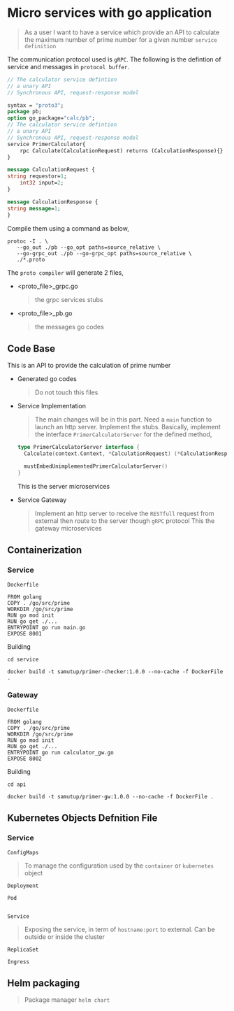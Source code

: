 # Micro services with go application
> As a user I want to have a service which provide an API to calculate the maximum number of prime number for a given number
`service definition`

The communication protocol used is `gRPC`.
The following is the defintion of service and messages in  `protocol buffer`.

```proto
// The calculator service defintion
// a unary API
// Synchronous API, request-response model

syntax = "proto3";
package pb;
option go_package="calc/pb";
// The calculator service defintion
// a unary API
// Synchronous API, request-response model
service PrimerCalculator{
    rpc Calculate(CalculationRequest) returns (CalculationResponse){}
}

message CalculationRequest {
string requestor=1;
    int32 input=2;
}

message CalculationResponse {
string message=1;
}
```
Compile them using a command as below,

```shell
protoc -I . \
   --go_out ./pb --go_opt paths=source_relative \
   --go-grpc_out ./pb --go-grpc_opt paths=source_relative \
   ./*.proto
```
The `proto compiler` will generate 2 files,
* <proto_file>_grpc.go
  > the grpc services stubs
* <proto_file>_pb.go
  > the messages go codes


## Code Base
This is an API to provide the calculation of prime number
* Generated go codes
  > Do not touch this files
* Service Implementation
  > The main changes will be in this part. Need a `main` function to launch an http server. 
  > Implement the stubs. Basically, implement the interface `PrimerCalculatorServer` for the defined method,
  ```go
  type PrimerCalculatorServer interface {
	Calculate(context.Context, *CalculationRequest) (*CalculationResponse, error)

	mustEmbedUnimplementedPrimerCalculatorServer()
  }
  ```
  This is the server microservices


* Service Gateway
  > Implement an http server to receive the `RESTfull` request from external then route to the server though `gRPC` protocol
  This the gateway microservices

## Containerization
### Service
`Dockerfile`
```docker
FROM golang
COPY . /go/src/prime
WORKDIR /go/src/prime
RUN go mod init
RUN go get ./...
ENTRYPOINT go run main.go
EXPOSE 8001
```
Building

```shell
cd service

docker build -t samutup/primer-checker:1.0.0 --no-cache -f DockerFile .
```

### Gateway
`Dockerfile`
```docker
FROM golang
COPY . /go/src/prime
WORKDIR /go/src/prime
RUN go mod init
RUN go get ./...
ENTRYPOINT go run calculator_gw.go
EXPOSE 8002
```
Building

```shell
cd api

docker build -t samutup/primer-gw:1.0.0 --no-cache -f DockerFile .
```

## Kubernetes Objects Defnition File

### Service
`ConfigMaps`
> To manage the configuration used by the `container` or `kubernetes` object

`Deployment`

`Pod`
```yaml

```

`Service`
> Exposing the service, in term of `hostname:port` to external. Can be outside or inside the cluster


`ReplicaSet`

`Ingress`


## Helm packaging
> Package manager
`helm chart`


